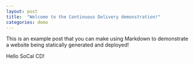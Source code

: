 ```yaml
---
layout: post
title:  "Welcome to the Continuous Delivery demonstration!"
categories: demo
---
```


This is an example post that you can make using Markdown to demonstrate a website being statically generated and deployed!

Hello SoCal CD!
